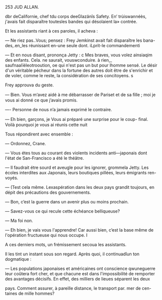 253 JUD ALLAN.

dbr deCalifornie, chef tdu corps deeGlazänîs Safety. En‘ trùiswannéès, j'avais
fait disparaître toutesles bandes qui désolaient la» contrée.

Et les assistants riant à ces paroles, il acheva :

— Ne riez pas..Vous; pensez : Frey Jemkinst avait fait disparaître les bana-
des,.en_les réunissant en-une seule dont. iLprit-le commandementi

— Et en nous disant, prononça Jetty : c Mes braves, vous volez ainsiaqim
des enfants. Cela. ne saurait, vouswconduire. à rien,_ saufnaalïéleotrooution, oe
qui n'est pas un but pour lhomme sensé. Le désir d'un véritable pécheur
dans la fortune des autres doit être de s'enrichir et de voler, comme le reste,
la considération de ses concitoyens. s

Frey approuva du geste.

— Bien. Vous m‘avez aidé à me débarrasser de Pariset et de sa ﬁlle ; moi
je vous ai donné ce que j’avais promis.

—- Personne de nous n’a jamais exprimé le contraire.

— Eh bien, garçons, je Vous ai préparé une surprise pour le coup- ﬁnal.
Voilà pourquoi je vous ai réunis cette nuit

Tous répondirent avec ensemble :

— Ordonnez, Crane.

— Vous étes tous au courant des violents incidents anti—japonais dont
l'état de San-Francisco a été le théâtre.

— Il faudrait étre sourd et aveugle pour les ignorer, grommela Jetty. Les
écoles interdites aux Japonais, leurs boutiques pillées, leurs émigrants ren-
voyés.

— (Test cela même. Lexaspération dans les deux pays grandit toujours,
en dépit des précautions des gouvernements.

— Bon, c’est la guerre dans un avenir plus ou moins prochain.

— Savez-vous ce qui recule cette échéance belliqueuse?

— Ma foi non.

— Eh bien, je vais vous l'apprendre! Car aussi bien, c’est la base même de
l'opération fructueuse qui nous occupe. I

A ces derniers mots, un frémissement secoua les assistants.

Il les tint un instant sous son regard. Après quoi, il continuadîun ton
dogmatique :

— Les populations japonaises et américaines ont conscience qwuneguerre
leur coûtera fort cher, et que chacune est dans l'impossibilité de remporter
des avantages décisifs. En effet, des milliers de lieues séparent les deux

pays. Comment assurer, à pareille distance, le transport par. mer de cen-
taines de mille hommes?

